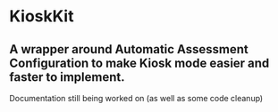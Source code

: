 # KioskKit

A wrapper around Automatic Assessment Configuration to make Kiosk mode easier and faster to implement.
--
Documentation still being worked on (as well as some code cleanup)
